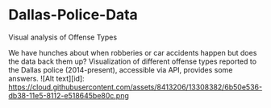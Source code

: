 # Dallas-Police-Data
Visual analysis of Offense Types

We have hunches about when robberies or car accidents happen but does the data back them up? 
Visualization of different offense types reported to the Dallas police (2014-present), accessible via API, provides some answers.
![Alt text][id]: https://cloud.githubusercontent.com/assets/8413206/13308382/6b50e536-db38-11e5-8112-e518645be80c.png
